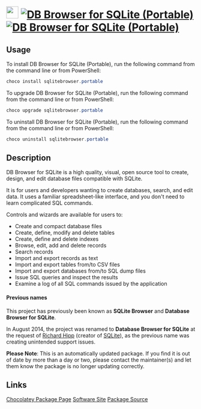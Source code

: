 ﻿# <img src="https://cdn.jsdelivr.net/gh/mkevenaar/chocolatey-packages@326e9c0439d53d73fcc5ef931486c8ffbdfb016e/icons/sqlitebrowser.svg" width="32" height="32"/> [![DB Browser for SQLite (Portable)](https://img.shields.io/chocolatey/v/sqlitebrowser.portable.svg?label=DB+Browser+for+SQLite+(Portable))](https://chocolatey.org/packages/sqlitebrowser.portable) [![DB Browser for SQLite (Portable)](https://img.shields.io/chocolatey/dt/sqlitebrowser.portable.svg)](https://chocolatey.org/packages/sqlitebrowser.portable)

## Usage
To install DB Browser for SQLite (Portable), run the following command from the command line or from PowerShell:
```powershell
choco install sqlitebrowser.portable
```

To upgrade DB Browser for SQLite (Portable), run the following command from the command line or from PowerShell:
```powershell
choco upgrade sqlitebrowser.portable
```

To uninstall DB Browser for SQLite (Portable), run the following command from the command line or from PowerShell:
```powershell
choco uninstall sqlitebrowser.portable
```

## Description

DB Browser for SQLite is a high quality, visual, open source tool to create, design, and edit database files compatible with SQLite.

It is for users and developers wanting to create databases, search, and edit data. It uses a familiar spreadsheet-like interface, and you don't need to learn complicated SQL commands.

Controls and wizards are available for users to:

* Create and compact database files
* Create, define, modify and delete tables
* Create, define and delete indexes
* Browse, edit, add and delete records
* Search records
* Import and export records as text
* Import and export tables from/to CSV files
* Import and export databases from/to SQL dump files
* Issue SQL queries and inspect the results
* Examine a log of all SQL commands issued by the application

#### Previous names
This project has previously been known as __SQLite Browser__ and __Database Browser for SQLite__.

In August 2014, the project was renamed to __Database Browser for SQLite__ at the request of [Richard Hipp](http://www.hwaci.com/drh) (creator of [SQLite](http://sqlite.org/)), as the previous name was creating unintended support issues.

**Please Note**: This is an automatically updated package. If you find it is
out of date by more than a day or two, please contact the maintainer(s) and
let them know the package is no longer updating correctly.

## Links
[Chocolatey Package Page](https://chocolatey.org/packages/sqlitebrowser.portable)
[Software Site](http://sqlitebrowser.org/)
[Package Source](https://github.com/mkevenaar/chocolatey-packages/tree/master/automatic/sqlitebrowser.portable)

